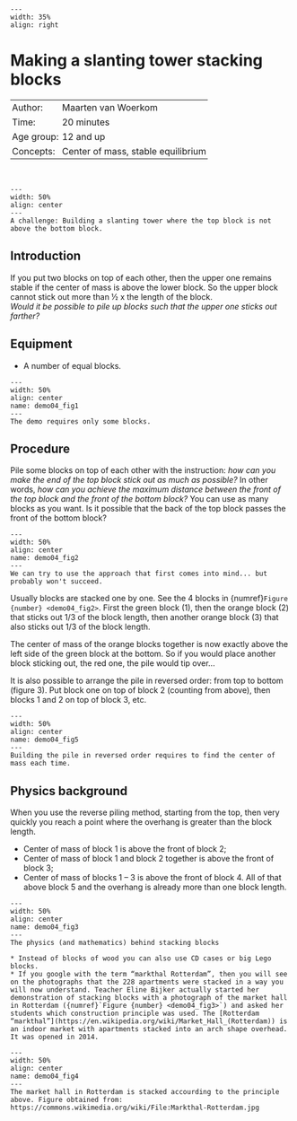 ```{figure} ../../figures/confirmed.png
---
width: 35%
align: right
```

# Making a slanting tower stacking blocks

<table style="width: 100%; border-collapse: collapse; border: none;">
    <tr style="background-color: var(--background-color);"> 
        <td style="text-align: left; padding: 3px; border: none; color: var(--text-color)">Author:</td>
        <td style="text-align: left; padding: 3px; border: none; color: var(--text-color)">Maarten van Woerkom</td>
    </tr>
    <tr style="background-color: var(--background-color);"> 
        <td style="text-align: left; padding: 3px; border: none; color: var(--text-color)">Time:</td>
        <td style="text-align: left; padding: 3px; border: none; color: var(--text-color)">20 minutes</td>
    </tr>
    <tr style="background-color: var(--background-color);"> 
        <td style="text-align: left; padding: 3px; border: none; color: var(--text-color)">Age group:</td>
        <td style="text-align: left; padding: 3px; border: none; color: var(--text-color)">12 and up</td>
    </tr>
    <tr style="background-color: var(--background-color);"> 
        <td style="text-align: left; padding: 3px; border: none; color: var(--text-color)">Concepts:</td>
        <td style="text-align: left; padding: 3px; border: none; color: var(--text-color)">Center of mass, stable equilibrium</td>
    </tr>
</table><br>

```{figure} demo04_figure6.jpg
---
width: 50%
align: center
---
A challenge: Building a slanting tower where the top block is not above the bottom block.
```

## Introduction
If you put two blocks on top of each other, then the upper one remains stable if the center of mass is above the lower block. So the upper block cannot stick out more than ½ x the length of the block. <br>
*Would it be possible to pile up blocks such that the upper one sticks out farther?*

## Equipment
* A number of equal blocks.
```{figure} demo04_figure1.jpg
---
width: 50%
align: center
name: demo04_fig1
---
The demo requires only some blocks.
```

## Procedure
Pile some blocks on top of each other with the instruction: *how can you make the end of the top block stick out as much as possible?* In other words, *how can you achieve the maximum distance between the front of the top block and the front of the bottom block?* You can use as many blocks as you want.
Is it possible that the back of the top block passes the front of the bottom block?

```{figure} demo04_figure2.jpg
---
width: 50%
align: center
name: demo04_fig2
---
We can try to use the approach that first comes into mind... but probably won't succeed.
```

Usually blocks are stacked one by one. See the 4 blocks in {numref}`Figure {number} <demo04_fig2>`. First the green block (1), then the orange block (2) that sticks out 1/3 of the block length, then another orange block (3) that also sticks out 1/3 of the block length.<br>

The center of mass of the orange blocks together is now exactly above the left side of the green block at the bottom. So if you would place another block sticking out, the red one, the pile would tip over...<br>

It is also possible to arrange the pile in reversed order: from top to bottom (figure 3). Put block one on top of block 2 (counting from above), then blocks 1 and 2 on top of block 3, etc.

```{figure} demo04_figure5.jpg
---
width: 50%
align: center
name: demo04_fig5
---
Building the pile in reversed order requires to find the center of mass each time.
```

## Physics background
When you use the reverse piling method, starting from the top, then very quickly you reach a point where the overhang is greater than the block length. 
* Center of mass of block 1 is above the front of block 2;
* Center of mass of block 1 and block 2 together is above the front of block 3;
* Center of mass of blocks 1 – 3 is above the front of block 4.
All of that above block 5 and the overhang is already more than one block length.

```{figure} demo04_figure3.jpg
---
width: 50%
align: center
name: demo04_fig3
---
The physics (and mathematics) behind stacking blocks
```

```{tip}
* Instead of blocks of wood you can also use CD cases or big Lego blocks.
* If you google with the term “markthal Rotterdam”, then you will see on the photographs that the 228 apartments were stacked in a way you will now understand. Teacher Eline Bijker actually started her demonstration of stacking blocks with a photograph of the market hall in Rotterdam ({numref}`Figure {number} <demo04_fig3>`) and asked her students which construction principle was used. The [Rotterdam “markthal”](https://en.wikipedia.org/wiki/Market_Hall_(Rotterdam)) is an indoor market with apartments stacked into an arch shape overhead. It was opened in 2014.
```

```{figure} demo04_figure4.jpg
---
width: 50%
align: center
name: demo04_fig4
---
The market hall in Rotterdam is stacked accourding to the principle above. Figure obtained from: https://commons.wikimedia.org/wiki/File:Markthal-Rotterdam.jpg
```

